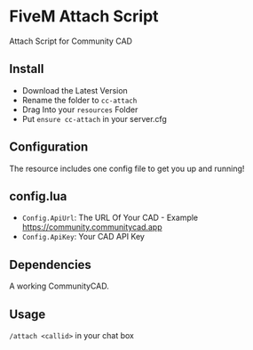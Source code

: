 # FiveM Attach Script

Attach Script for Community CAD

## Install

- Download the Latest Version
- Rename the folder to `cc-attach`
- Drag Into your `resources` Folder
- Put `ensure cc-attach` in your server.cfg


## Configuration

The resource includes one config file to get you up and running!

## config.lua

- `Config.ApiUrl`: The URL Of Your CAD - Example https://community.communitycad.app
- `Config.ApiKey`: Your CAD API Key 

## Dependencies

A working CommunityCAD.

## Usage

`/attach <callid>` in your chat box
